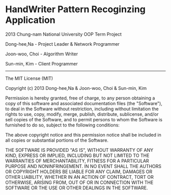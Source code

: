 HandWriter Pattern Recoginzing Application
=====================

2013 Chung-nam National University OOP Term Project

Dong-hee,Na - Project Leader & Network Programmer

Joon-woo, Choi - Algorithm Writer

Sun-min, Kim - Client Programmer


-----------------------------------------------------------------------------

The MIT License (MIT)

Copyright (c) 2013 Dong-hee,Na & Joon-woo, Choi & Sun-min, Kim

Permission is hereby granted, free of charge, to any person obtaining a copy
of this software and associated documentation files (the "Software"), to deal
in the Software without restriction, including without limitation the rights
to use, copy, modify, merge, publish, distribute, sublicense, and/or sell
copies of the Software, and to permit persons to whom the Software is
furnished to do so, subject to the following conditions:

The above copyright notice and this permission notice shall be included in
all copies or substantial portions of the Software.

THE SOFTWARE IS PROVIDED "AS IS", WITHOUT WARRANTY OF ANY KIND, EXPRESS OR
IMPLIED, INCLUDING BUT NOT LIMITED TO THE WARRANTIES OF MERCHANTABILITY,
FITNESS FOR A PARTICULAR PURPOSE AND NONINFRINGEMENT. IN NO EVENT SHALL THE
AUTHORS OR COPYRIGHT HOLDERS BE LIABLE FOR ANY CLAIM, DAMAGES OR OTHER
LIABILITY, WHETHER IN AN ACTION OF CONTRACT, TORT OR OTHERWISE, ARISING FROM,
OUT OF OR IN CONNECTION WITH THE SOFTWARE OR THE USE OR OTHER DEALINGS IN
THE SOFTWARE.
